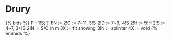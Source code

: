 # Drury

{% bids %}
P - 1!S; ?
1!N :=
2!C := 7~11, 3!S
2!D := 7~9, 4!S
2!H := 5!H
2!S := 4~7, 3+!S
2!N := S/O in m
3X := fit showing
3!N := splinter
4X := void
{% endbids %}
